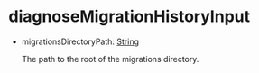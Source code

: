 # diagnoseMigrationHistoryInput
- migrationsDirectoryPath: [String](../shapes/String.md)

  The path to the root of the migrations directory.


